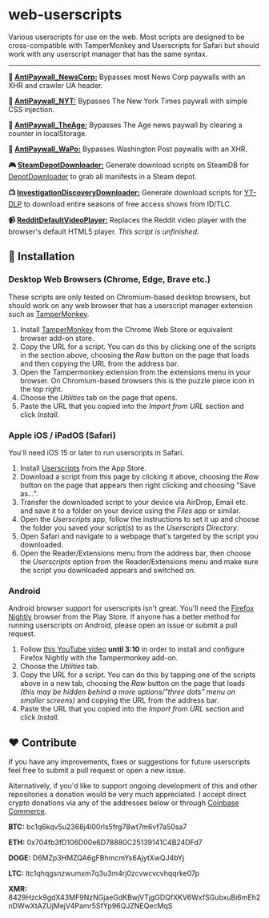 # web-userscripts

Various userscripts for use on the web. Most scripts are designed to be cross-compatible with TamperMonkey and Userscripts for Safari but should work with any userscript manager that has the same syntax.

---

**:newspaper: [AntiPaywall_NewsCorp:](PaywallBypasses/AntiPaywall_NewsCorp.js)** Bypasses most News Corp paywalls with an XHR and crawler UA header.

**:newspaper: [AntiPaywall_NYT:](PaywallBypasses/AntiPaywall_NYT.js)** Bypasses The New York Times paywall with simple CSS injection.

**:newspaper: [AntiPaywall_TheAge:](PaywallBypasses/AntiPaywall_TheAge.js)** Bypasses The Age news paywall by clearing a counter in localStorage.

**:newspaper: [AntiPaywall_WaPo:](PaywallBypasses/AntiPaywall_WaPo.js)** Bypasses Washington Post paywalls with an XHR.

**:video_game: [SteamDepotDownloader:](SteamDepotDownloader/SteamDepotDownloader.js)** Generate download scripts on SteamDB for [DepotDownloader](https://github.com/SteamRE/DepotDownloader) to grab all manifests in a Steam depot.

**:tv: [InvestigationDiscoveryDownloader:](InvestigationDiscoveryDownloader/InvestigationDiscoveryDownloader.js)** Generate download scripts for [YT-DLP](https://github.com/yt-dlp/yt-dlp) to download entire seasons of free access shows from ID/TLC.

**:video_camera: [RedditDefaultVideoPlayer:](RedditDefaultVideoPlayer/RedditDefaultVideoPlayer.js)** Replaces the Reddit video player with the browser's default HTML5 player. *This script is unfinished.*

## :electric_plug: Installation

### Desktop Web Browsers (Chrome, Edge, Brave etc.)
These scripts are only tested on Chromium-based desktop browsers, but should work on any web browser that has a userscript manager extension such as [TamperMonkey](https://chrome.google.com/webstore/detail/tampermonkey/dhdgffkkebhmkfjojejmpbldmpobfkfo).

1. Install [TamperMonkey](https://chrome.google.com/webstore/detail/tampermonkey/dhdgffkkebhmkfjojejmpbldmpobfkfo) from the Chrome Web Store or equivalent browser add-on store.
2. Copy the URL for a script. You can do this by clicking one of the scripts in the section above, choosing the _Raw_ button on the page that loads and then copying the URL from the address bar.
3. Open the Tampermonkey extension from the extensions menu in your browser. On Chromium-based browsers this is the puzzle piece icon in the top right.
4. Choose the _Utilities_ tab on the page that opens.
5. Paste the URL that you copied into the _Import from URL_ section and click _Install_.

### Apple iOS / iPadOS (Safari)
You'll need iOS 15 or later to run userscripts in Safari.

1. Install [Userscripts](https://apps.apple.com/us/app/userscripts/id1463298887) from the App Store.
2. Download a script from this page by clicking it above, choosing the _Raw_ button on the page that appears then right clicking and choosing "Save as...".
3. Transfer the downloaded script to your device via AirDrop, Email etc. and save it to a folder on your device using the _Files_ app or similar.
4. Open the _Userscripts_ app, follow the instructions to set it up and choose the folder you saved your script(s) to as the _Userscripts Directory_.
5. Open Safari and navigate to a webpage that's targeted by the script you downloaded.
6. Open the Reader/Extensions menu from the address bar, then choose the _Userscripts_ option from the Reader/Extensions menu and make sure the script you downloaded appears and switched on.

### Android
Android browser support for userscripts isn't great. You'll need the [Firefox Nightly](https://play.google.com/store/apps/details?id=org.mozilla.fenix) browser from the Play Store. If anyone has a better method for running userscripts on Android, please open an issue or submit a pull request.

1. Follow [this YouTube video](https://www.youtube.com/watch?v=RzmJcEr_uts) **until 3:10** in order to install and configure Firefox Nightly with the Tampermonkey add-on.
2. Choose the _Utilities_ tab.
3. Copy the URL for a script. You can do this by tapping one of the scripts above in a new tab, choosing the _Raw_ button on the page that loads _(this may be hidden behind a more options/"three dots" menu on smaller screens)_ and copying the URL from the address bar.
4. Paste the URL that you copied into the _Import from URL_ section and click _Install_.

## :heart: Contribute

If you have any improvements, fixes or suggestions for future userscripts feel free to submit a pull request or open a new issue.

Alternatively, if you'd like to support ongoing development of this and other repositories a donation would be very much appreciated. I accept direct crypto donations via any of the addresses below or through [Coinbase Commerce](https://commerce.coinbase.com/checkout/bb4f7665-bfdc-4c22-9fc8-78299010b1c8).

**BTC:** bc1q6kqv5u2368j4l00rls5frg78wt7m6vf7a50sa7

**ETH:** 0x704fb3fD106D00e6D78880C25139141C4B24DFd7

**DOGE:** D6MZp3HMZQA6gFBhmcmYs6AjytXwQJ4bYj

**LTC:** ltc1qhqgsnzwumxm7q3u3m4rj0zcvwcvcvhqqrke07p

**XMR:** 8429Hzck9gdX43MF9NzNGjaeGdKBwjVTjgGDQfXKV6WxfSGubxuBi6mEh2nDWwXtAZUjMejV4Pamr5SfYp96QJZNEQecMqS
